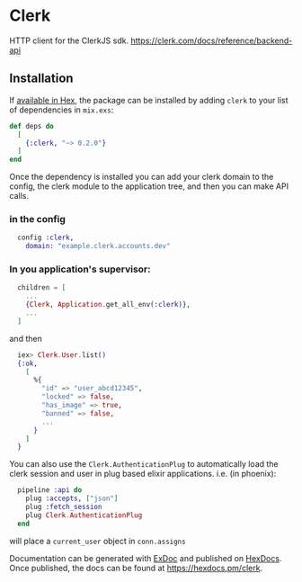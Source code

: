 # Clerk

HTTP client for the ClerkJS sdk. https://clerk.com/docs/reference/backend-api

## Installation

If [available in Hex](https://hex.pm/docs/publish), the package can be installed
by adding `clerk` to your list of dependencies in `mix.exs`:

```elixir
def deps do
  [
    {:clerk, "~> 0.2.0"}
  ]
end
```

Once the dependency is installed you can add your clerk domain to the config, the clerk module to the application tree, and then
you can make API calls.

### in the config

```elixir
  config :clerk,
    domain: "example.clerk.accounts.dev"
```

### In you application's supervisor:

```elixir
  children = [
    ...
    {Clerk, Application.get_all_env(:clerk)},
    ...
  ]
```

and then

```elixir
  iex> Clerk.User.list()
  {:ok,
    [
      %{
        "id" => "user_abcd12345",
        "locked" => false,
        "has_image" => true,
        "banned" => false,
        ...
      }
    ]
  }
```

You can also use the `Clerk.AuthenticationPlug` to automatically load the clerk session and user
in plug based elixir applications. i.e. (in phoenix):

```elixir
  pipeline :api do
    plug :accepts, ["json"]
    plug :fetch_session
    plug Clerk.AuthenticationPlug
  end
```

will place a `current_user` object in `conn.assigns`

Documentation can be generated with [ExDoc](https://github.com/elixir-lang/ex_doc)
and published on [HexDocs](https://hexdocs.pm). Once published, the docs can
be found at <https://hexdocs.pm/clerk>.
